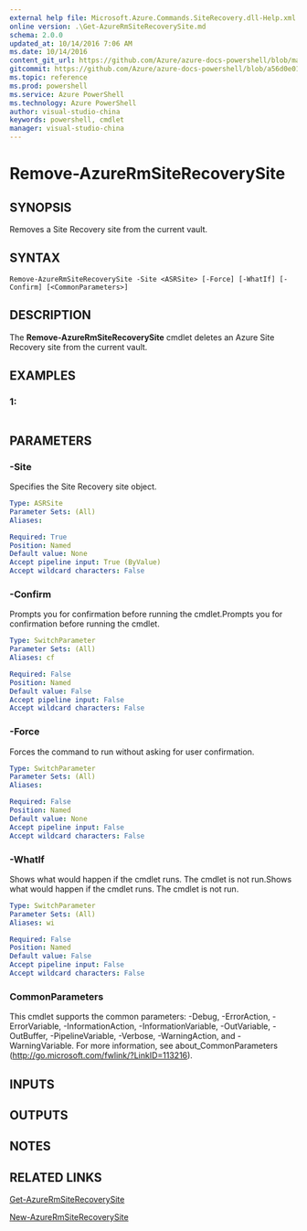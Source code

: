 ```yaml
---
external help file: Microsoft.Azure.Commands.SiteRecovery.dll-Help.xml
online version: .\Get-AzureRmSiteRecoverySite.md
schema: 2.0.0
updated_at: 10/14/2016 7:06 AM
ms.date: 10/14/2016
content_git_url: https://github.com/Azure/azure-docs-powershell/blob/master/azureps-cmdlets-docs/ResourceManager/AzureRM.SiteRecovery/v2.0/CmdletMDs/Remove-AzureRmSiteRecoverySite.md
gitcommit: https://github.com/Azure/azure-docs-powershell/blob/a56d0e01e65c2c33aa2af13dd29addc94ead6e88/azureps-cmdlets-docs/ResourceManager/AzureRM.SiteRecovery/v2.0/CmdletMDs/Remove-AzureRmSiteRecoverySite.md
ms.topic: reference
ms.prod: powershell
ms.service: Azure PowerShell
ms.technology: Azure PowerShell
author: visual-studio-china
keywords: powershell, cmdlet
manager: visual-studio-china
---
```


# Remove-AzureRmSiteRecoverySite

## SYNOPSIS
Removes a Site Recovery site from the current vault.

## SYNTAX

```
Remove-AzureRmSiteRecoverySite -Site <ASRSite> [-Force] [-WhatIf] [-Confirm] [<CommonParameters>]
```

## DESCRIPTION
The **Remove-AzureRmSiteRecoverySite** cmdlet deletes an Azure Site Recovery site from the current vault.

## EXAMPLES

### 1:
```

```

## PARAMETERS

### -Site
Specifies the Site Recovery site object.

```yaml
Type: ASRSite
Parameter Sets: (All)
Aliases: 

Required: True
Position: Named
Default value: None
Accept pipeline input: True (ByValue)
Accept wildcard characters: False
```

### -Confirm
Prompts you for confirmation before running the cmdlet.Prompts you for confirmation before running the cmdlet.

```yaml
Type: SwitchParameter
Parameter Sets: (All)
Aliases: cf

Required: False
Position: Named
Default value: False
Accept pipeline input: False
Accept wildcard characters: False
```

### -Force
Forces the command to run without asking for user confirmation.

```yaml
Type: SwitchParameter
Parameter Sets: (All)
Aliases: 

Required: False
Position: Named
Default value: None
Accept pipeline input: False
Accept wildcard characters: False
```

### -WhatIf
Shows what would happen if the cmdlet runs.
The cmdlet is not run.Shows what would happen if the cmdlet runs.
The cmdlet is not run.

```yaml
Type: SwitchParameter
Parameter Sets: (All)
Aliases: wi

Required: False
Position: Named
Default value: False
Accept pipeline input: False
Accept wildcard characters: False
```

### CommonParameters
This cmdlet supports the common parameters: -Debug, -ErrorAction, -ErrorVariable, -InformationAction, -InformationVariable, -OutVariable, -OutBuffer, -PipelineVariable, -Verbose, -WarningAction, and -WarningVariable. For more information, see about_CommonParameters (http://go.microsoft.com/fwlink/?LinkID=113216).

## INPUTS

## OUTPUTS

## NOTES

## RELATED LINKS

[Get-AzureRmSiteRecoverySite](.\Get-AzureRmSiteRecoverySite.md)

[New-AzureRmSiteRecoverySite](.\New-AzureRmSiteRecoverySite.md)

